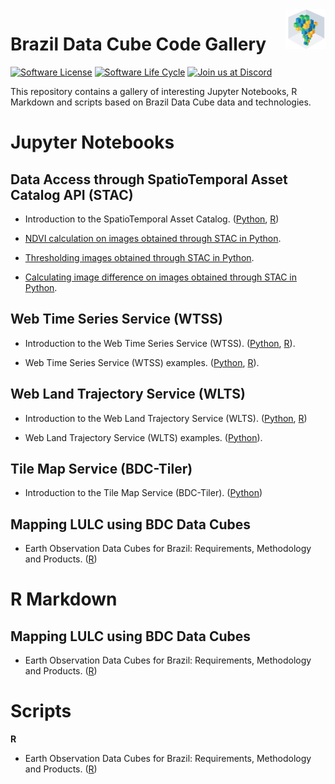 <img src="./img/logo-bdc.png" align="right" width="64" />

# Brazil Data Cube Code Gallery


<!-- badges: start -->

[![Software License](https://img.shields.io/badge/license-MIT-green)](https://github.com/brazil-data-cube/code-gallery/blob/master/LICENSE)
[![Software Life Cycle](https://img.shields.io/badge/lifecycle-maturing-blue.svg)](https://www.tidyverse.org/lifecycle/#maturing)
[![Join us at Discord](https://img.shields.io/discord/689541907621085198?logo=discord&logoColor=ffffff&color=7389D8)](https://discord.com/channels/689541907621085198#)

<!-- badges: end -->

This repository contains a gallery of interesting Jupyter Notebooks, R Markdown and scripts based on Brazil Data Cube data and technologies.


# Jupyter Notebooks


## Data Access through SpatioTemporal Asset Catalog API (STAC)

- Introduction to the SpatioTemporal Asset Catalog. ([Python](https://github.com/brazil-data-cube/jupyter-gallery/blob/master/Python/stac/stac-introduction.ipynb), [R](https://github.com/brazil-data-cube/jupyter-gallery/blob/master/R/stac/stac-introduction.ipynb))

- [NDVI calculation on images obtained through STAC in Python](https://github.com/brazil-data-cube/jupyter-gallery/blob/master/Python/stac/stac-ndvi-calculation.ipynb).

- [Thresholding images obtained through STAC in Python](https://github.com/brazil-data-cube/jupyter-gallery/blob/master/Python/stac/stac-image-threshold.ipynb).

- [Calculating image difference on images obtained through STAC in Python](https://github.com/brazil-data-cube/jupyter-gallery/blob/master/Python/stac/stac-image-difference.ipynb).

## Web Time Series Service (WTSS)

- Introduction to the Web Time Series Service (WTSS). ([Python](https://github.com/brazil-data-cube/jupyter-gallery/blob/master/Python/wtss/wtss-introduction.ipynb), [R](https://github.com/brazil-data-cube/jupyter-gallery/blob/master/R/wtss/wtss-introduction.ipynb)).

- Web Time Series Service (WTSS) examples. ([Python](https://github.com/brazil-data-cube/jupyter-gallery/blob/master/Python/wtss/wtss-examples.ipynb), [R](https://github.com/brazil-data-cube/jupyter-gallery/blob/master/R/wtss/wtss-examples.ipynb)).

## Web Land Trajectory Service (WLTS)

- Introduction to the Web Land Trajectory Service (WLTS). ([Python](https://github.com/brazil-data-cube/jupyter-gallery/blob/master/Python/wlts/wlts-introduction.ipynb), [R](https://github.com/brazil-data-cube/jupyter-gallery/blob/master/R/wlts/wlts-introduction.ipynb))

- Web Land Trajectory Service (WLTS) examples. ([Python](https://github.com/brazil-data-cube/jupyter-gallery/blob/master/Python/wlts/wlts-examples.ipynb)).

## Tile Map Service (BDC-Tiler)

- Introduction to the Tile Map Service (BDC-Tiler). ([Python](https://github.com/brazil-data-cube/jupyter-gallery/blob/master/Python/tiler/bdc-tiler_introduction.ipynb))

## Mapping LULC using BDC Data Cubes

- Earth Observation Data Cubes for Brazil: Requirements, Methodology and Products. ([R](https://github.com/brazil-data-cube/code-gallery/tree/master/jupyter/R/bdc-article))

# R Markdown

## Mapping LULC using BDC Data Cubes

- Earth Observation Data Cubes for Brazil: Requirements, Methodology and Products. ([R](https://github.com/brazil-data-cube/code-gallery/tree/master/rmarkdown/R/bdc-article))

# Scripts

**R**

- Earth Observation Data Cubes for Brazil: Requirements, Methodology and Products. ([R](https://github.com/brazil-data-cube/code-gallery/tree/master/scripts/R/bdc-article))
